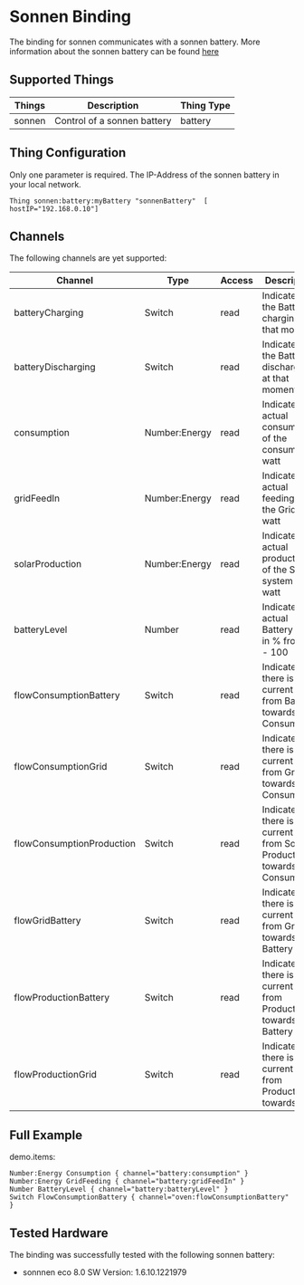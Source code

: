# Sonnen Binding

The binding for sonnen communicates with a sonnen battery. More information about the sonnen battery can be found [here](https://sonnen.de/)

## Supported Things

| Things | Description  | Thing Type |
|--------|--------------|------------|
| sonnen | Control of a sonnen battery | battery|


## Thing Configuration

Only one parameter is required. The IP-Address of the sonnen battery in your local network.

```
Thing sonnen:battery:myBattery "sonnenBattery"  [ hostIP="192.168.0.10"]
```

## Channels

The following channels are yet supported:


| Channel | Type  | Access| Description|
|---------|-------|-------|------------|
|batteryCharging| Switch | read|Indicates if the Battery is charging at that moment|
|batteryDischarging|Switch|read|Indicates if the Battery is discharging at that moment|
|consumption|Number:Energy|read|Indicates the actual consumption of the consumer in watt|
|gridFeedIn|Number:Energy|read|Indicates the actual feeding to the Grid in watt|
|solarProduction|Number:Energy|read|Indicates the actual production of the Solar system in watt|
|batteryLevel|Number|read|Indicates the actual Battery Level in % from 0 - 100|
|flowConsumptionBattery|Switch|read|Indicates if there is a current flow from Battery towards Consumption|
|flowConsumptionGrid|Switch|read|Indicates if there is a current flow from Grid towards Consumption|
|flowConsumptionProduction|Switch|read|Indicates if there is a current flow from Solar Production towards Consumption|
|flowGridBattery|Switch|read|Indicates if there is a current flow from Grid towards Battery|
|flowProductionBattery|Switch|read|Indicates if there is a current flow from Production towards Battery|
|flowProductionGrid|Switch|read|Indicates if there is a current flow from Production towards Grid|

## Full Example

demo.items:

```
Number:Energy Consumption { channel="battery:consumption" }
Number:Energy GridFeeding { channel="battery:gridFeedIn" }
Number BatteryLevel { channel="battery:batteryLevel" }
Switch FlowConsumptionBattery { channel="oven:flowConsumptionBattery" }
```

## Tested Hardware

The binding was successfully tested with the following sonnen battery:

- sonnnen eco 8.0 SW Version: 1.6.10.1221979
